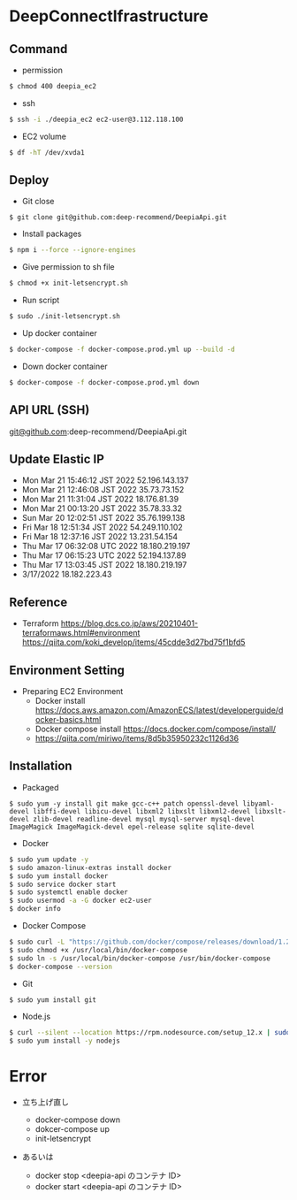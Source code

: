 # DeepConnectIfrastructure

## Command

- permission

```sh
$ chmod 400 deepia_ec2
```

- ssh

```sh
$ ssh -i ./deepia_ec2 ec2-user@3.112.118.100
```

- EC2 volume

```sh
$ df -hT /dev/xvda1
```

## Deploy

- Git close

```
$ git clone git@github.com:deep-recommend/DeepiaApi.git
```

- Install packages

```sh
$ npm i --force --ignore-engines
```

- Give permission to sh file

```sh
$ chmod +x init-letsencrypt.sh
```

- Run script

```sh
$ sudo ./init-letsencrypt.sh
```

- Up docker container

```sh
$ docker-compose -f docker-compose.prod.yml up --build -d
```

- Down docker container

```sh
$ docker-compose -f docker-compose.prod.yml down
```

## API URL (SSH)

git@github.com:deep-recommend/DeepiaApi.git

## Update Elastic IP

- Mon Mar 21 15:46:12 JST 2022
  52.196.143.137
- Mon Mar 21 12:46:08 JST 2022
  35.73.73.152
- Mon Mar 21 11:31:04 JST 2022
  18.176.81.39
- Mon Mar 21 00:13:20 JST 2022
  35.78.33.32
- Sun Mar 20 12:02:51 JST 2022
  35.76.199.138
- Fri Mar 18 12:51:34 JST 2022
  54.249.110.102
- Fri Mar 18 12:37:16 JST 2022
  13.231.54.154
- Thu Mar 17 06:32:08 UTC 2022
  18.180.219.197
- Thu Mar 17 06:15:23 UTC 2022
  52.194.137.89
- Thu Mar 17 13:03:45 JST 2022
  18.180.219.197
- 3/17/2022
  18.182.223.43

## Reference

- Terraform
  https://blog.dcs.co.jp/aws/20210401-terraformaws.html#environment
  https://qiita.com/koki_develop/items/45cdde3d27bd75f1bfd5

## Environment Setting

- Preparing EC2 Environment
  - Docker install
    https://docs.aws.amazon.com/AmazonECS/latest/developerguide/docker-basics.html
  - Docker compose install
    https://docs.docker.com/compose/install/
  - https://qiita.com/miriwo/items/8d5b35950232c1126d36

## Installation

- Packaged

```
$ sudo yum -y install git make gcc-c++ patch openssl-devel libyaml-devel libffi-devel libicu-devel libxml2 libxslt libxml2-devel libxslt-devel zlib-devel readline-devel mysql mysql-server mysql-devel ImageMagick ImageMagick-devel epel-release sqlite sqlite-devel
```

- Docker

```sh
$ sudo yum update -y
$ sudo amazon-linux-extras install docker
$ sudo yum install docker
$ sudo service docker start
$ sudo systemctl enable docker
$ sudo usermod -a -G docker ec2-user
$ docker info
```

- Docker Compose

```sh
$ sudo curl -L "https://github.com/docker/compose/releases/download/1.29.2/docker-compose-$(uname -s)-$(uname -m)" -o /usr/local/bin/docker-compose
$ sudo chmod +x /usr/local/bin/docker-compose
$ sudo ln -s /usr/local/bin/docker-compose /usr/bin/docker-compose
$ docker-compose --version
```

- Git

```sh
$ sudo yum install git
```

- Node.js

```sh
$ curl --silent --location https://rpm.nodesource.com/setup_12.x | sudo bash
$ sudo yum install -y nodejs
```

# Error

- 立ち上げ直し

  - docker-compose down
  - dokcer-compose up
  - init-letsencrypt

- あるいは
  - docker stop <deepia-api のコンテナ ID>
  - docker start <deepia-api のコンテナ ID>
